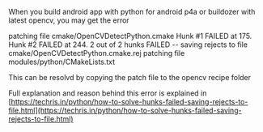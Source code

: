 When you build android app with python for android p4a or buildozer with latest opencv, you may get the error 

patching file cmake/OpenCVDetectPython.cmake 
Hunk #1 FAILED at 175. 
Hunk #2 FAILED at 244. 
2 out of 2 hunks FAILED 
-- saving rejects to file cmake/OpenCVDetectPython.cmake.rej 
patching file modules/python/CMakeLists.txt

This can be resolvd by copying the patch file to the opencv recipe folder 

Full explanation and reason behind this error is explained in [https://techris.in/python/how-to-solve-hunks-failed-saving-rejects-to-file.html](https://techris.in/python/how-to-solve-hunks-failed-saving-rejects-to-file.html)
